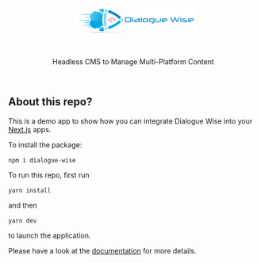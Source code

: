 <p align="center">
<a href="https://dialoguewise.com" target="_blank"><img src="https://github.com/dialoguewise/dialoguewise-demo/blob/master/screenshots/logo.PNG?raw=true"></a>
</p>  
<br/>
<p align="center">
Headless CMS to Manage Multi-Platform Content
</p>  
<br/>

## About this repo?

This is a demo app to show how you can integrate Dialogue Wise into your [Next.js](https://nextjs.org/) apps.

To install the package: 

```
npm i dialogue-wise
```

To run this repo, first run
```
yarn install
```

and then

```
yarn dev
```

to launch the application.

Please have a look at the [documentation](https://docs.dialoguewise.com/) for more details.
